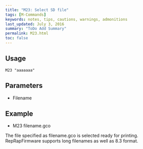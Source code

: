 ```yaml
---
title: "M23: Select SD file" 
tags: [M-Commands]
keywords: notes, tips, cautions, warnings, admonitions
last_updated: July 3, 2016
summary: "ToDo Add Summary"
permalink: M23.html
toc: false
---
```



## Usage ##
```
M23 "aaaaaaa"
```

## Parameters ##
+ Filename

## Example ##

+ M23 filename.gco

The file specified as filename.gco is selected ready for printing. RepRapFirmware supports long filenames as well as 8.3 format.
